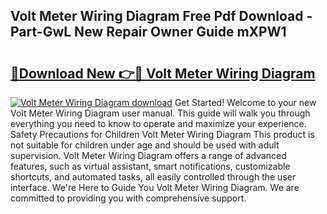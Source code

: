 ## Volt Meter Wiring Diagram Free Pdf Download - Part-GwL New Repair Owner Guide mXPW1

# <h2><a href="http://dfo1gdy.blite.top/?on=Volt+Meter+Wiring+Diagram">🔗Download New 👉🔴 Volt Meter Wiring Diagram</a></h2>

[![Volt Meter Wiring Diagram download](https://i.imgur.com/lujVjoI.png)](http://dfo1gdy.blite.top/?on=Volt+Meter+Wiring+Diagram)
Get Started! Welcome to your new Volt Meter Wiring Diagram user manual. This guide will walk you through everything you need to know to operate and maximize your experience. Safety Precautions for Children Volt Meter Wiring Diagram This product is not suitable for children under age and should be used with adult supervision. Volt Meter Wiring Diagram offers a range of advanced features, such as virtual assistant, smart notifications, customizable shortcuts, and automated tasks, all easily controlled through the user interface. We're Here to Guide You Volt Meter Wiring Diagram. We are committed to providing you with comprehensive support.
